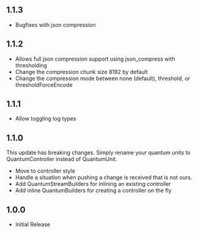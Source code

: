 ## 1.1.3

* Bugfixes with json compression

## 1.1.2

* Allows full json compression support using json_compress with thresholding
* Change the compression chunk size 8192 by default
* Change the compression mode between none (default), threshold, or thresholdForceEncode


## 1.1.1

* Allow toggling log types

## 1.1.0

This update has breaking changes. Simply rename your quantum units to QuantumController<T> instead of QuantumUnit<T>.

* Move to controller style
* Handle a situation when pushing a change is received that is not ours.
* Add QuantumStreamBuilders for inlining an existing controller
* Add inline QuantumBuilders for creating a controller on the fly

## 1.0.0

* Initial Release
